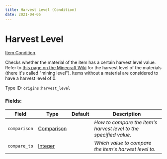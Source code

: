 ```yaml
---
title: Harvest Level (Condition)
date: 2021-04-05
---
```

# Harvest Level

[Item Condition](../item_conditions.md).

Checks whether the material of the item has a certain harvest level value. Refer to [this page on the Minecraft Wiki](https://minecraft.fandom.com/wiki/Tiers) for the harvest level of the materials (there it's called "mining level"). Items without a material are considered to have a harvest level of 0.

Type ID: `origins:harvest_level`

### Fields:

Field  | Type | Default | Description
-------|------|---------|-------------
`comparison` | [Comparison](../data_types/comparison.md) | |  _How to compare the item's harvest level to the specified value._
`compare_to` | [Integer](../data_types/integer.md) | | _Which value to compare the item's harvest level to._
